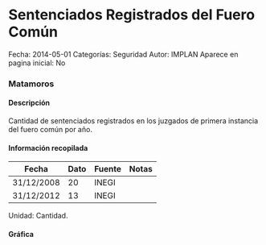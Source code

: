 Sentenciados Registrados del Fuero Común
=====

Fecha: 2014-05-01
Categorías: Seguridad
Autor: IMPLAN
Aparece en pagina inicial: No

### Matamoros

#### Descripción

Cantidad de sentenciados registrados en los juzgados de primera instancia del fuero común por año.

#### Información recopilada

<table class="table table-hover table-bordered matriz">
  <thead>
    <tr><th>Fecha</th><th>Dato</th><th>Fuente</th><th>Notas</th></tr>
  </thead>
  <tbody>
    <tr><td class="centrado">31/12/2008</td><td class="derecha">20</td><td>INEGI</td><td></td></tr>
    <tr><td class="centrado">31/12/2012</td><td class="derecha">13</td><td>INEGI</td><td></td></tr>
  </tbody>
</table>

Unidad: Cantidad.

#### Gráfica

<div id="Morrisqhklqsxl" class="grafica"></div>
  <!-- JAVASCRIPT DE LA GRAFICA EN Morrisqhklqsxl -->
  <script>
  new Morris.Line({
    element: 'Morrisqhklqsxl',
    data: [
      { fecha: '2008-12-31', dato: 20 },
      { fecha: '2012-12-31', dato: 13 }
    ],
    xkey: 'fecha',
    ykeys: ['dato'],
    labels: ['Dato'],
    lineColors: ['#FF5B02'],
    xLabelFormat: function(d) {
      return d.getDate()+'/'+(d.getMonth()+1)+'/'+d.getFullYear();
    },
    dateFormat: function (ts) {
      var d = new Date(ts);
      return d.getDate() + '/' + (d.getMonth() + 1) + '/' + d.getFullYear();
    }
  });
  </script>
